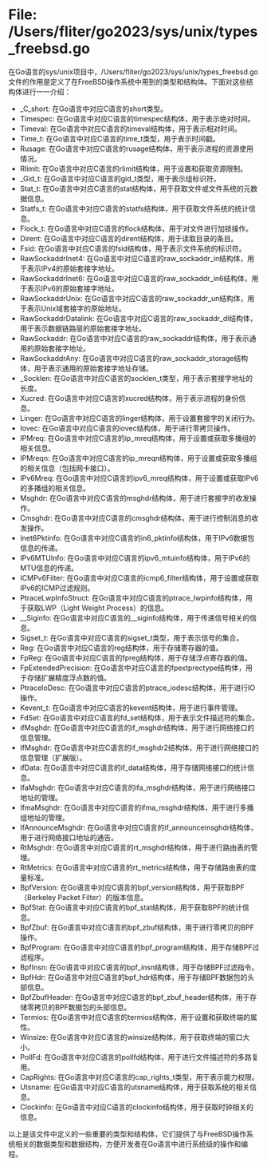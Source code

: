 # File: /Users/fliter/go2023/sys/unix/types_freebsd.go

在Go语言的sys/unix项目中，/Users/fliter/go2023/sys/unix/types_freebsd.go文件的作用是定义了在FreeBSD操作系统中用到的类型和结构体。下面对这些结构体进行一一介绍：

- _C_short: 在Go语言中对应C语言的short类型。
- Timespec: 在Go语言中对应C语言的timespec结构体，用于表示绝对时间。
- Timeval: 在Go语言中对应C语言的timeval结构体，用于表示相对时间。
- Time_t: 在Go语言中对应C语言的time_t类型，用于表示时间戳。
- Rusage: 在Go语言中对应C语言的rusage结构体，用于表示进程的资源使用情况。
- Rlimit: 在Go语言中对应C语言的rlimit结构体，用于设置和获取资源限制。
- _Gid_t: 在Go语言中对应C语言的gid_t类型，用于表示组标识符。
- Stat_t: 在Go语言中对应C语言的stat结构体，用于获取文件或文件系统的元数据信息。
- Statfs_t: 在Go语言中对应C语言的statfs结构体，用于获取文件系统的统计信息。
- Flock_t: 在Go语言中对应C语言的flock结构体，用于对文件进行加锁操作。
- Dirent: 在Go语言中对应C语言的dirent结构体，用于读取目录的条目。
- Fsid: 在Go语言中对应C语言的fsid结构体，用于表示文件系统的标识符。
- RawSockaddrInet4: 在Go语言中对应C语言的raw_sockaddr_in结构体，用于表示IPv4的原始套接字地址。
- RawSockaddrInet6: 在Go语言中对应C语言的raw_sockaddr_in6结构体，用于表示IPv6的原始套接字地址。
- RawSockaddrUnix: 在Go语言中对应C语言的raw_sockaddr_un结构体，用于表示Unix域套接字的原始地址。
- RawSockaddrDatalink: 在Go语言中对应C语言的raw_sockaddr_dl结构体，用于表示数据链路层的原始套接字地址。
- RawSockaddr: 在Go语言中对应C语言的raw_sockaddr结构体，用于表示通用的原始套接字地址。
- RawSockaddrAny: 在Go语言中对应C语言的raw_sockaddr_storage结构体，用于表示通用的原始套接字地址存储。
- _Socklen: 在Go语言中对应C语言的socklen_t类型，用于表示套接字地址的长度。
- Xucred: 在Go语言中对应C语言的xucred结构体，用于表示进程的身份信息。
- Linger: 在Go语言中对应C语言的linger结构体，用于设置套接字的关闭行为。
- Iovec: 在Go语言中对应C语言的iovec结构体，用于进行零拷贝操作。
- IPMreq: 在Go语言中对应C语言的ip_mreq结构体，用于设置或获取多播组的相关信息。
- IPMreqn: 在Go语言中对应C语言的ip_mreqn结构体，用于设置或获取多播组的相关信息（包括网卡接口）。
- IPv6Mreq: 在Go语言中对应C语言的ipv6_mreq结构体，用于设置或获取IPv6的多播组的相关信息。
- Msghdr: 在Go语言中对应C语言的msghdr结构体，用于进行套接字的收发操作。
- Cmsghdr: 在Go语言中对应C语言的cmsghdr结构体，用于进行控制消息的收发操作。
- Inet6Pktinfo: 在Go语言中对应C语言的in6_pktinfo结构体，用于IPv6数据包信息的传递。
- IPv6MTUInfo: 在Go语言中对应C语言的ipv6_mtuinfo结构体，用于IPv6的MTU信息的传递。
- ICMPv6Filter: 在Go语言中对应C语言的icmp6_filter结构体，用于设置或获取IPv6的ICMP过滤规则。
- PtraceLwpInfoStruct: 在Go语言中对应C语言的ptrace_lwpinfo结构体，用于获取LWP（Light Weight Process）的信息。
- __Siginfo: 在Go语言中对应C语言的__siginfo结构体，用于传递信号相关的信息。
- Sigset_t: 在Go语言中对应C语言的sigset_t类型，用于表示信号的集合。
- Reg: 在Go语言中对应C语言的reg结构体，用于存储寄存器的值。
- FpReg: 在Go语言中对应C语言的fpreg结构体，用于存储浮点寄存器的值。
- FpExtendedPrecision: 在Go语言中对应C语言的fpextprectype结构体，用于存储扩展精度浮点数的值。
- PtraceIoDesc: 在Go语言中对应C语言的ptrace_iodesc结构体，用于进行IO操作。
- Kevent_t: 在Go语言中对应C语言的kevent结构体，用于进行事件管理。
- FdSet: 在Go语言中对应C语言的fd_set结构体，用于表示文件描述符的集合。
- ifMsghdr: 在Go语言中对应C语言的if_msghdr结构体，用于进行网络接口的信息管理。
- IfMsghdr: 在Go语言中对应C语言的if_msghdr2结构体，用于进行网络接口的信息管理（扩展版）。
- ifData: 在Go语言中对应C语言的if_data结构体，用于存储网络接口的统计信息。
- IfaMsghdr: 在Go语言中对应C语言的ifa_msghdr结构体，用于进行网络接口地址的管理。
- IfmaMsghdr: 在Go语言中对应C语言的ifma_msghdr结构体，用于进行多播组地址的管理。
- IfAnnounceMsghdr: 在Go语言中对应C语言的if_announcemsghdr结构体，用于进行网络接口地址的通告。
- RtMsghdr: 在Go语言中对应C语言的rt_msghdr结构体，用于进行路由表的管理。
- RtMetrics: 在Go语言中对应C语言的rt_metrics结构体，用于存储路由表的度量标准。
- BpfVersion: 在Go语言中对应C语言的bpf_version结构体，用于获取BPF（Berkeley Packet Filter）的版本信息。
- BpfStat: 在Go语言中对应C语言的bpf_stat结构体，用于获取BPF的统计信息。
- BpfZbuf: 在Go语言中对应C语言的bpf_zbuf结构体，用于进行零拷贝的BPF操作。
- BpfProgram: 在Go语言中对应C语言的bpf_program结构体，用于存储BPF过滤程序。
- BpfInsn: 在Go语言中对应C语言的bpf_insn结构体，用于存储BPF过滤指令。
- BpfHdr: 在Go语言中对应C语言的bpf_hdr结构体，用于存储BPF数据包的头部信息。
- BpfZbufHeader: 在Go语言中对应C语言的bpf_zbuf_header结构体，用于存储零拷贝的BPF数据包的头部信息。
- Termios: 在Go语言中对应C语言的termios结构体，用于设置和获取终端的属性。
- Winsize: 在Go语言中对应C语言的winsize结构体，用于获取终端的窗口大小。
- PollFd: 在Go语言中对应C语言的pollfd结构体，用于进行文件描述符的多路复用。
- CapRights: 在Go语言中对应C语言的cap_rights_t类型，用于表示能力权限。
- Utsname: 在Go语言中对应C语言的utsname结构体，用于获取系统的相关信息。
- Clockinfo: 在Go语言中对应C语言的clockinfo结构体，用于获取时钟相关的信息。

以上是该文件中定义的一些重要的类型和结构体，它们提供了与FreeBSD操作系统相关的数据类型和数据结构，方便开发者在Go语言中进行系统级的操作和编程。

